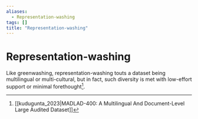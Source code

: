 ```yaml
---
aliases:
  - Representation-washing
tags: []
title: "Representation-washing"
---
```


# Representation-washing

Like greenwashing, representation-washing touts a dataset being multilingual or multi-cultural, but in fact, such diversity is met with low-effort support or minimal forethought[^1].

[^1]: [[kudugunta_2023|MADLAD-400: A Multilingual And Document-Level Large Audited Dataset]]